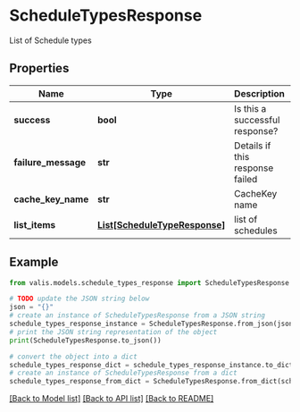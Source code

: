 # ScheduleTypesResponse

List of Schedule types

## Properties

Name | Type | Description | Notes
------------ | ------------- | ------------- | -------------
**success** | **bool** | Is this a successful response? | [optional] 
**failure_message** | **str** | Details if this response failed | [optional] 
**cache_key_name** | **str** | CacheKey name | [optional] 
**list_items** | [**List[ScheduleTypeResponse]**](ScheduleTypeResponse.md) | list of schedules | [optional] 

## Example

```python
from valis.models.schedule_types_response import ScheduleTypesResponse

# TODO update the JSON string below
json = "{}"
# create an instance of ScheduleTypesResponse from a JSON string
schedule_types_response_instance = ScheduleTypesResponse.from_json(json)
# print the JSON string representation of the object
print(ScheduleTypesResponse.to_json())

# convert the object into a dict
schedule_types_response_dict = schedule_types_response_instance.to_dict()
# create an instance of ScheduleTypesResponse from a dict
schedule_types_response_from_dict = ScheduleTypesResponse.from_dict(schedule_types_response_dict)
```
[[Back to Model list]](../README.md#documentation-for-models) [[Back to API list]](../README.md#documentation-for-api-endpoints) [[Back to README]](../README.md)


